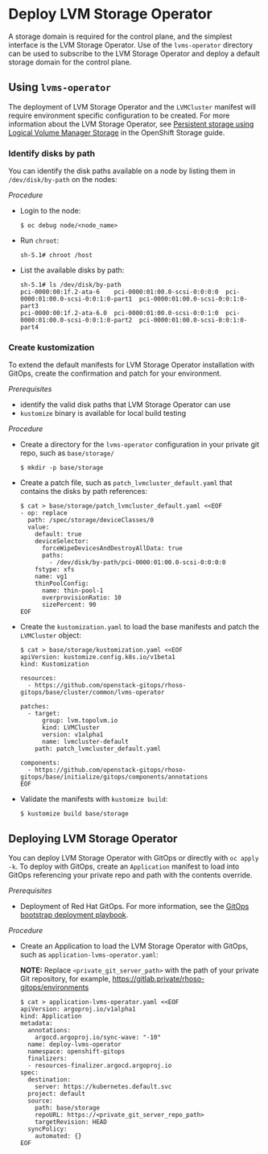 # Deploy LVM Storage Operator

A storage domain is required for the control plane, and the simplest interface
is the LVM Storage Operator. Use of the `lvms-operator` directory can be used
to subscribe to the LVM Storage Operator and deploy a default storage domain
for the control plane.

## Using `lvms-operator`

The deployment of LVM Storage Operator and the `LVMCluster` manifest will
require environment specific configuration to be created. For more information
about the LVM Storage Operator, see [Persistent storage using Logical Volume
Manager
Storage](https://docs.openshift.com/container-platform/4.16/storage/persistent_storage/persistent_storage_local/persistent-storage-using-lvms.html)
in the OpenShift Storage guide.

### Identify disks by path

You can identify the disk paths available on a node by listing them in `/dev/disk/by-path` on the nodes:

_Procedure_

* Login to the node:
  ```
  $ oc debug node/<node_name>
  ```

* Run `chroot`:
  ```
  sh-5.1# chroot /host
  ```

* List the available disks by path:
  ```
  sh-5.1# ls /dev/disk/by-path
  pci-0000:00:1f.2-ata-6    pci-0000:01:00.0-scsi-0:0:0:0  pci-0000:01:00.0-scsi-0:0:1:0-part1  pci-0000:01:00.0-scsi-0:0:1:0-part3
  pci-0000:00:1f.2-ata-6.0  pci-0000:01:00.0-scsi-0:0:1:0  pci-0000:01:00.0-scsi-0:0:1:0-part2  pci-0000:01:00.0-scsi-0:0:1:0-part4
  ```

### Create kustomization

To extend the default manifests for LVM Storage Operator installation with GitOps, create the confirmation and patch for your environment.

_Prerequisites_

* identify the valid disk paths that LVM Storage Operator can use
* `kustomize` binary is available for local build testing

_Procedure_

* Create a directory for the `lvms-operator` configuration in your private git repo, such as `base/storage/`
  ```
  $ mkdir -p base/storage
  ```

* Create a patch file, such as `patch_lvmcluster_default.yaml` that contains the disks by path references:
  ```
  $ cat > base/storage/patch_lvmcluster_default.yaml <<EOF
  - op: replace
    path: /spec/storage/deviceClasses/0
    value:
      default: true
      deviceSelector:
        forceWipeDevicesAndDestroyAllData: true
        paths:
          - /dev/disk/by-path/pci-0000:01:00.0-scsi-0:0:0:0
      fstype: xfs
      name: vg1
      thinPoolConfig:
        name: thin-pool-1
        overprovisionRatio: 10
        sizePercent: 90
  EOF
  ```

* Create the `kustomization.yaml` to load the base manifests and patch the `LVMCluster` object:
  ```
  $ cat > base/storage/kustomization.yaml <<EOF
  apiVersion: kustomize.config.k8s.io/v1beta1
  kind: Kustomization

  resources:
    - https://github.com/openstack-gitops/rhoso-gitops/base/cluster/common/lvms-operator

  patches:
    - target:
        group: lvm.topolvm.io
        kind: LVMCluster
        version: v1alpha1
        name: lvmcluster-default
      path: patch_lvmcluster_default.yaml

  components:
    - https://github.com/openstack-gitops/rhoso-gitops/base/initialize/gitops/components/annotations
  EOF
  ```

* Validate the manifests with `kustomize build`:
  ```
  $ kustomize build base/storage
  ```

## Deploying LVM Storage Operator

You can deploy LVM Storage Operator with GitOps or directly with `oc apply -k`. To deploy with GitOps, create an `Application` manifest to load into GitOps referencing your private repo and path with the contents override.

_Prerequisites_

* Deployment of Red Hat GitOps. For more information, see the [GitOps bootstrap deployment playbook](../gitops).

_Procedure_

* Create an Application to load the LVM Storage Operator with GitOps, such as `application-lvms-operator.yaml`:

  **NOTE:** Replace `<private_git_server_path>` with the path of your private Git repository, for example, https://gitlab.private/rhoso-gitops/environments
  ```
  $ cat > application-lvms-operator.yaml <<EOF
  apiVersion: argoproj.io/v1alpha1
  kind: Application
  metadata:
    annotations:
      argocd.argoproj.io/sync-wave: "-10"
    name: deploy-lvms-operator
    namespace: openshift-gitops
    finalizers:
    - resources-finalizer.argocd.argoproj.io
  spec:
    destination:
      server: https://kubernetes.default.svc
    project: default
    source:
      path: base/storage
      repoURL: https://<private_git_server_repo_path>
      targetRevision: HEAD
    syncPolicy:
      automated: {}
  EOF
  ```
